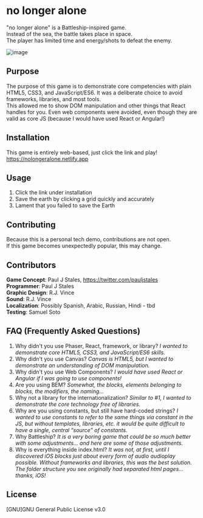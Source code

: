 # no longer alone

"no longer alone" is a Battleship-inspired game.  
Instead of the sea, the battle takes place in space.  
The player has limited time and energy/shots to defeat the enemy.

![image](https://user-images.githubusercontent.com/31250302/115094006-0b0efe80-9eea-11eb-9ea6-3ef84de2efa4.png)

## Purpose

The purpose of this game is to demonstrate core competencies with plain HTML5, CSS3, and JavaScript/ES6.
It was a deliberate choice to avoid frameworks, libraries, and most tools.  
This allowed me to show DOM manipulation and other things that React handles for you.
Even web components were avoided, even though they are valid as core JS (because I would have used React or Angular!)

## Installation

This game is entirely web-based, just click the link and play!  
https://nolongeralone.netlify.app

## Usage

1. Click the link under installation
2. Save the earth by clicking a grid quickly and accurately
3. Lament that you failed to save the Earth

## Contributing

Because this is a personal tech demo, contributions are not open.  
If this game becomes unexpectedly popular, this may change.

## Contributors

**Game Concept**: Paul J Stales, https://twitter.com/pauljstales  
**Programmer**: Paul J Stales  
**Graphic Design**: R.J. Vince  
**Sound**: R.J. Vince  
**Localization**: Possibly Spanish, Arabic, Russian, Hindi - tbd  
**Testing**: Samuel Soto

## FAQ (Frequently Asked Questions)

1. Why didn't you use Phaser, React, framework, or library? _I wanted to demonstrate core HTML5, CSS3, and JavaScript/ES6 skills._
2. Why didn't you use Canvas? _Canvas is HTML5, but I wanted to demonstrate an understanding of DOM manipulation._
3. Why didn't you use Web Components? _I would have used React or Angular if I was going to use components!_
4. Are you using BEM? _Somewhat, the blocks, elements belonging to blocks, the modifiers, the naming…_
5. Why not a library for the internationalization? _Similar to #1, I wanted to demonstrate the core technology free of libraries._
6. Why are you using constants, but still have hard-coded strings? _I wanted to use constants to refer to the same things via constant in the JS, but without templates, libraries, etc. it would be quite difficult to have a single, central “source” of constants._
7. Why Battleship? _It is a very boring game that could be so much better with some adjustments… and here are some of those adjustments._
8. Why is everything inside index.html? _It was not, at first, until I discovered iOS blocks just about every form of audio audioplay possible. Without frameworks and libraries, this was the best solution. The folder structure you see originally had separated html pages... thanks, iOS!_

## License

[GNU]GNU General Public License v3.0
